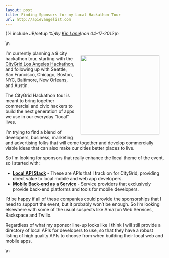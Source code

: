 ```yaml
---
layout: post
title: Finding Sponsors for my Local Hackathon Tour
url: http://apievangelist.com
---
```

{% include JB/setup %}<i><span class="small">by</span> <a href="https://plus.google.com/106460238807821851374" rel="author">Kin Lane</a>\n<span class="small">on</span> <span class="post-date">04-17-2012</span>\n</i><p></p>\n<p><a href="http://citygridhackathonla.eventbrite.com/"><img style="padding: 15px;" src="http://kinlane-productions.s3.amazonaws.com/events/citygrid-la-hackathon/citygrid-los-angeles.png" alt="" width="250" align="right" /></a></p>
<p>I&rsquo;m currently planning a 9 city hackathon tour, starting with the <a href="http://citygridhackathonla.eventbrite.com/">CityGrid Los Angeles Hackathon</a>, and following up with Seattle, San Francisco, Chicago, Boston, NYC, Baltimore, New Orleans, and Austin.</p>
<p>The CityGrid Hackathon tour is meant to bring together commercial and civic hackers to build the next generation of apps we use in our everyday "local" lives.</p>
<p>I&rsquo;m trying to find a blend of developers, business, marketing and advertising folks that will come together and develop commercially viable ideas that can also make our cities better places to live.</p>
<p>So I'm looking for sponsors that really enhance the local theme of the event, so I started with:</p>
<ul class="mainlist">
<li><strong><a title="Local API Stack" href="http://www.citygridmedia.com/developer/blog/tag/stack/">Local API Stack</a></strong> - These are APIs that I track on for CityGrid, providing direct value to local mobile and web app developers.</li>
<li><strong><a title="Mobile Back-end as a Service Providers" href="http://www.citygridmedia.com/developer/blog/mobile-backend-as-a-service-roundup/">Mobile Back-end as a Service</a></strong> - Service providers that exclusively provide back-end platforms and tools for mobile developers.</li>
</ul>
<p>I&rsquo;d be happy if all of these companies could provide the sponsorships that I need to support the event, but it probably won&rsquo;t be enough.  So I&rsquo;m looking elsewhere with some of the usual suspects like Amazon Web Services, Rackspace and Twilio.</p>
<p>Regardless of what my sponsor line-up looks like I think I will still provide a directory of local APIs for developers to use, so that they have a robust listing of high quality APIs to choose from when building their local web and mobile apps.</p>\n